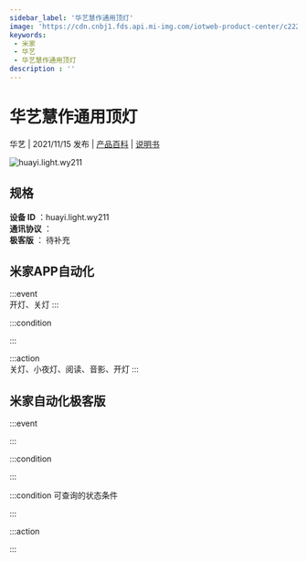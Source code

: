 ```yaml
---
sidebar_label: '华艺慧作通用顶灯'
image: 'https://cdn.cnbj1.fds.api.mi-img.com/iotweb-product-center/c222136f6522f6e2c9a3d996047e89d7_1633568262869.png?GalaxyAccessKeyId=AKVGLQWBOVIRQ3XLEW&Expires=9223372036854775807&Signature=Ptse9Zq3ioWGXCdvLMNjf1+FSm8='
keywords: 
 - 米家
 - 华艺
 - 华艺慧作通用顶灯
description : ''
---
```

# 华艺慧作通用顶灯

华艺 | 2021/11/15 发布 | [产品百科](https://home.mi.com/webapp/content/baike/product/index.html?model=huayi.light.wy211/) | [说明书](https://home.mi.com/views/introduction.html?model=huayi.light.wy211&region=cn)

![huayi.light.wy211](https://cdn.cnbj1.fds.api.mi-img.com/iotweb-product-center/c222136f6522f6e2c9a3d996047e89d7_1633568262869.png?GalaxyAccessKeyId=AKVGLQWBOVIRQ3XLEW&Expires=9223372036854775807&Signature=Ptse9Zq3ioWGXCdvLMNjf1+FSm8=)

## 规格  
> 
**设备 ID** ：huayi.light.wy211  
**通讯协议** ：  
**极客版**  ： 待补充 


## 米家APP自动化  

:::event  
开灯、关灯
:::

:::condition  

:::

:::action   
关灯、小夜灯、阅读、音影、开灯
:::

## 米家自动化极客版  

:::event  

:::

:::condition  

:::

:::condition 可查询的状态条件  

:::

:::action  

:::

        
